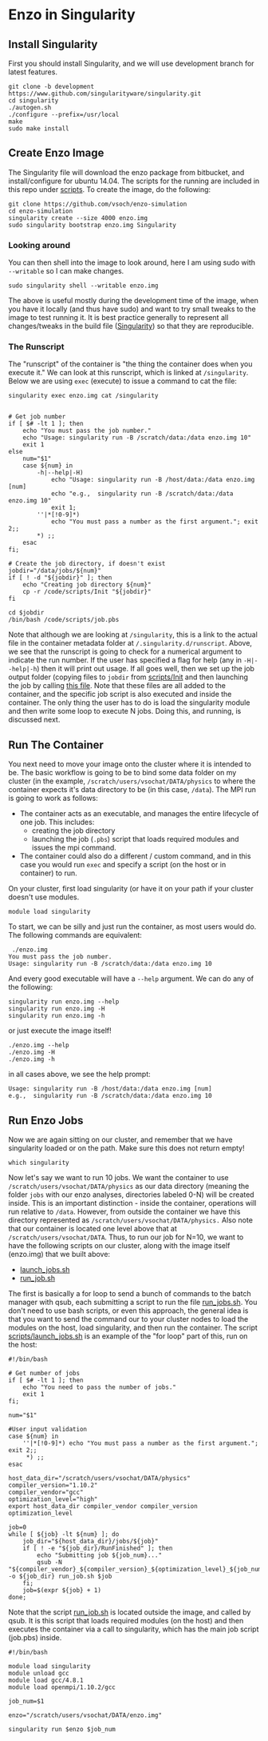 # Enzo in Singularity

## Install Singularity
First you should install Singularity, and we will use development branch for latest features.

```
git clone -b development https://www.github.com/singularityware/singularity.git
cd singularity
./autogen.sh
./configure --prefix=/usr/local
make
sudo make install
```

## Create Enzo Image
The Singularity file will download the enzo package from bitbucket, and install/configure for ubuntu 14.04. The scripts for the running are included in this repo under [scripts](scripts). To create the image, do the following:

```
git clone https://github.com/vsoch/enzo-simulation
cd enzo-simulation
singularity create --size 4000 enzo.img
sudo singularity bootstrap enzo.img Singularity
```

### Looking around
You can then shell into the image to look around, here I am using sudo with `--writable` so I can make changes.

```
sudo singularity shell --writable enzo.img
```

The above is useful mostly during the development time of the image, when you have it locally (and thus have sudo) and want to try small tweaks to the image to test running it. It is best practice generally to represent all changes/tweaks in the build file ([Singularity](Singularity)) so that they are reproducible.

### The Runscript
The "runscript" of the container is "the thing the container does when you execute it." We can look at this runscript, which is linked at `/singularity`. Below we are using `exec` (execute) to issue a command to cat the file:

```
singularity exec enzo.img cat /singularity


# Get job number
if [ $# -lt 1 ]; then
    echo "You must pass the job number."
    echo "Usage: singularity run -B /scratch/data:/data enzo.img 10"
    exit 1
else
    num="$1"
    case ${num} in
        -h|--help|-H)
            echo "Usage: singularity run -B /host/data:/data enzo.img [num]
            echo "e.g.,  singularity run -B /scratch/data:/data enzo.img 10"
            exit 1;
        ''|*[!0-9]*) 
            echo "You must pass a number as the first argument."; exit 2;;
        *) ;;
    esac
fi;

# Create the job directory, if doesn't exist
jobdir="/data/jobs/${num}"
if [ ! -d "${jobdir}" ]; then
    echo "Creating job directory ${num}"
    cp -r /code/scripts/Init "${jobdir}"
fi

cd $jobdir
/bin/bash /code/scripts/job.pbs
```

Note that although we are looking at `/singularity`, this is a link to the actual file in the container metadata folder at `/.singularity.d/runscript`. Above, we see that the runscript is going to check for a numerical argument to indicate the run number. If the user has specified a flag for help (any in `-H|--help|-h`) then it will print out usage. If all goes well, then we set up the job output folder (copying files to `jobdir` from [scripts/Init](scripts/Init) and then launching the job by calling [this file](scripts/job.pbs). Note that these files are all added to the container, and the specific job script is also executed and inside the container. The only thing the user has to do is load the singularity module and then write some loop to execute N jobs. Doing this, and running, is discussed next.


## Run The Container
You next need to move your image onto the cluster where it is intended to be. The basic workflow is going to be to bind some data folder on my cluster (in the example, `/scratch/users/vsochat/DATA/physics` to where the container expects it's data directory to be (in this case, `/data`). The MPI run is going to work as follows:

 - The container acts as an executable, and manages the entire lifecycle of one job. This includes:
    - creating the job directory
    - launching the job (`.pbs`) script that loads required modules and issues the mpi command.
 - The container could also do a different / custom command, and in this case you would run `exec` and specify a script (on the host or in container) to run.

On your cluster, first load singularity (or have it on your path if your cluster doesn't use modules.

```
module load singularity
```

To start, we can be silly and just run the container, as most users would do. The following commands are equivalent:

```
 ./enzo.img 
You must pass the job number.
Usage: singularity run -B /scratch/data:/data enzo.img 10
```

And every good executable will have a `--help` argument. We can do any of the following:

```
singularity run enzo.img --help
singularity run enzo.img -H
singularity run enzo.img -h
```

or just execute the image itself!

```
./enzo.img --help
./enzo.img -H
./enzo.img -h
```

in all cases above, we see the help prompt:

```
Usage: singularity run -B /host/data:/data enzo.img [num]
e.g.,  singularity run -B /scratch/data:/data enzo.img 10
```

## Run Enzo Jobs
Now we are again sitting on our cluster, and remember that we have singularity loaded or on the path. Make sure this does not return empty!

```
which singularity

```

Now let's say we want to run 10 jobs. We want the container to use `/scratch/users/vsochat/DATA/physics` as our data directory (meaning the folder `jobs` with our enzo analyses, directories labeled 0-N) will be created inside. This is an important distinction - inside the container, operations will run relative to `/data`. However, from outside the container we have this directory represented as `/scratch/users/vsochat/DATA/physics.` Also note that our container is located one level above that at `/scratch/users/vsochat/DATA`. Thus, to run our job for N=10, we want to have the following scripts on our cluster, along with the image itself (enzo.img) that we built above:

 - [launch_jobs.sh](scripts/launch_jobs.sh)
 - [run_job.sh](scripts/run_jobs.sh)

The first is basically a for loop to send a bunch of commands to the batch manager with qsub, each submitting a script to run the file [run_jobs.sh](scripts/run_jobs.sh). You don't need to use bash scripts, or even this approach, the general idea is that you want to send the command our to your cluster nodes to load the modules on the host, load singularity, and then run the container. The script [scripts/launch_jobs.sh](scripts/launch_jobs.sh) is an example of the "for loop" part of this, run on the host:

```
#!/bin/bash

# Get number of jobs
if [ $# -lt 1 ]; then
    echo "You need to pass the number of jobs."
    exit 1
fi;

num="$1"

#User input validation
case ${num} in
    ''|*[!0-9]*) echo "You must pass a number as the first argument."; exit 2;;
     *) ;;
esac

host_data_dir="/scratch/users/vsochat/DATA/physics"
compiler_version="1.10.2"
compiler_vendor="gcc"
optimization_level="high"
export host_data_dir compiler_vendor compiler_version optimization_level

job=0
while [ ${job} -lt ${num} ]; do
    job_dir="${host_data_dir}/jobs/${job}"
    if [ ! -e "${job_dir}/RunFinished" ]; then
        echo "Submitting job ${job_num}..."
        qsub -N "${compiler_vendor}_${compiler_version}_${optimization_level}_${job_num}" -o ${job_dir} run_job.sh $job
	fi;
	job=$(expr ${job} + 1)
done;
```

Note that the script [run_job.sh](scripts/run_job.sh) is located outside the image, and called by qsub. It is this script that loads required modules (on the host) and then executes the container via a call to singularity, which has the main job script (job.pbs) inside.

```
#!/bin/bash

module load singularity
module unload gcc
module load gcc/4.8.1
module load openmpi/1.10.2/gcc

job_num=$1

enzo="/scratch/users/vsochat/DATA/enzo.img"

singularity run $enzo $job_num
```
